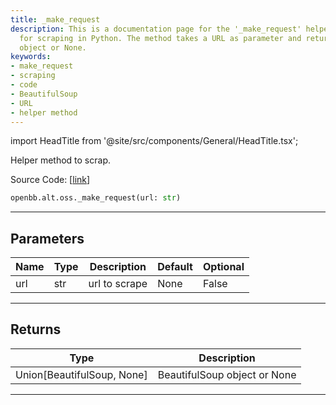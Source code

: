 ```yaml
---
title: _make_request
description: This is a documentation page for the '_make_request' helper method used
  for scraping in Python. The method takes a URL as parameter and returns a BeautifulSoup
  object or None.
keywords:
- make_request
- scraping
- code
- BeautifulSoup
- URL
- helper method
---
```


import HeadTitle from '@site/src/components/General/HeadTitle.tsx';

<HeadTitle title="alt.oss._make_request - Reference | OpenBB SDK Docs" />

Helper method to scrap.

Source Code: [[link](https://github.com/OpenBB-finance/OpenBBTerminal/tree/main/openbb_terminal/alternative/oss/runa_model.py#L67)]

```python
openbb.alt.oss._make_request(url: str)
```

---

## Parameters

| Name | Type | Description | Default | Optional |
| ---- | ---- | ----------- | ------- | -------- |
| url | str | url to scrape | None | False |


---

## Returns

| Type | Description |
| ---- | ----------- |
| Union[BeautifulSoup, None] | BeautifulSoup object or None |
---
